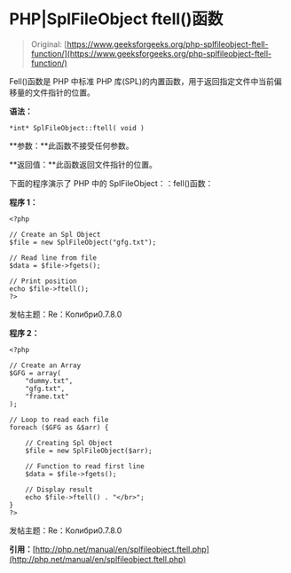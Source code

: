 # PHP|SplFileObject ftell()函数

> Original: [https://www.geeksforgeeks.org/php-splfileobject-ftell-function/](https://www.geeksforgeeks.org/php-splfileobject-ftell-function/)

Fell()函数是 PHP 中标准 PHP 库(SPL)的内置函数，用于返回指定文件中当前偏移量的文件指针的位置。

**语法：**

```
*int* SplFileObject::ftell( void )
```

**参数：**此函数不接受任何参数。

**返回值：**此函数返回文件指针的位置。

下面的程序演示了 PHP 中的 SplFileObject：：fell()函数：

**程序 1：**

```
<?php

// Create an Spl Object
$file = new SplFileObject("gfg.txt");

// Read line from file
$data = $file->fgets();

// Print position 
echo $file->ftell();
?>
```

发帖主题：Re：Колибри0.7.8.0

**程序 2：**

```
<?php

// Create an Array
$GFG = array(
    "dummy.txt",
    "gfg.txt",
    "frame.txt"
);

// Loop to read each file
foreach ($GFG as &$arr) {

    // Creating Spl Object
    $file = new SplFileObject($arr);

    // Function to read first line
    $data = $file->fgets();

    // Display result
    echo $file->ftell() . "</br>";
}
?>
```

发帖主题：Re：Колибри0.7.8.0

**引用：**[http://php.net/manual/en/splfileobject.ftell.php](http://php.net/manual/en/splfileobject.ftell.php)